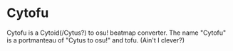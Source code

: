 # Cytofu
 Cytofu is a Cytoid(/Cytus?) to osu! beatmap converter.
 The name "Cytofu" is a portmanteau of "Cytus to osu!" and tofu. (Ain't I clever?)
